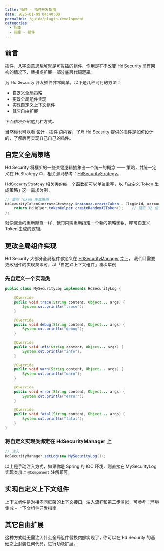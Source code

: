 ```yaml
---
title: 插件 - 插件开发指南
date: 2025-01-09 04:40:00
permalink: /guide/plugin-development
categories:
  - 指南
  - 指南 - 插件
---
```



## 前言

插件，从字面意思理解就是可拔插的组件，作用是在不改变 Hd Security 现有架构的情况下，替换或扩展一部分底层代码逻辑。

为 Hd Security 开发插件非常简单，以下是几种可用的方法：

- 自定义全局策略
- 更改全局组件实现
- 实现自定义上下文组件
- 其它自由扩展

下面依次介绍这几种方式。

当然你也可以看 [设计 - 插件](/design/plugin-overview) 的内容，了解 Hd Security 提供的插件是如何设计的，了解后再实现自己自己的插件。

## 自定义全局策略

Hd Security 将框架的一些关键逻辑抽象出一个统一的概念 —— 策略，并统一定义在 HdStrategy 中，相关源码参考：[HdSecurityStrategy](https://github.com/Kele-Bingtang/hd-security/tree/master/hd-security-core/src/main/java/cn/youngkbt/hdsecurity/strategy)。

HdSecurityStrategy 相关类的每一个函数都可以单独重写，以「自定义 Token 生成策略」这一需求为例：

```java
// 重写 Token 生成策略
HdSecurityTokenGenerateStrategy.instance.createToken = (loginId, accountType) -> {
    return HdHelper.tokenHelper.createRandom32Token();    // 随机 32 位长度字符串
};
```

就像变量的重新赋值一样，我们只需重新指定一个新的策略函数，即可自定义 Token 生成的逻辑。

## 更改全局组件实现

Hd Security 大部分全局组件都定义在 [HdSecurityManager](https://github.com/Kele-Bingtang/hd-security/tree/master/hd-security-core/src/main/java/cn/youngkbt/hdsecurity/HdSecurityManager.java) 之上， 我们只需要更改组件的实现类即可。以「自定义上下文组件」模块举例

### 先自定义一个实现类

```java
public class MySecurityLog implements HdSecurityLog {

    @Override
    public void trace(String content, Object... args) {
        System.out.println("trace");
    }

    @Override
    public void debug(String content, Object... args) {
        System.out.println("debug");
    }

    @Override
    public void info(String content, Object... args) {
        System.out.println("info");
    }

    @Override
    public void warn(String content, Object... args) {
        System.out.println("warn");
    }

    @Override
    public void error(String content, Object... args) {
        System.out.println("error");
    }

    @Override
    public void fatal(String content, Object... args) {
        System.out.println("fatal");
    }
}

```

### 将自定义实现类绑定在 HdSecurityManager 上

```java
// 注入
HdSecurityManager.setLog(new MySecurityLog());
```

以上是手动注入方式，如果你是 Spring 的 IOC 环境，则直接在 MySecurityLog 实现类加上 `@Component` 注解即可。

## 实现自定义上下文组件

上下文组件是对接不同框架的上下文接口，注入流程和第二步类似，可参考：[环境集成 - 上下文组件开发指南](/guide/context-component-development)

## 其它自由扩展

这种方式就无需注入什么全局组件替换内部实现了，你可以在 Hd Security 的基础之上封装任何代码，进行功能扩展。
